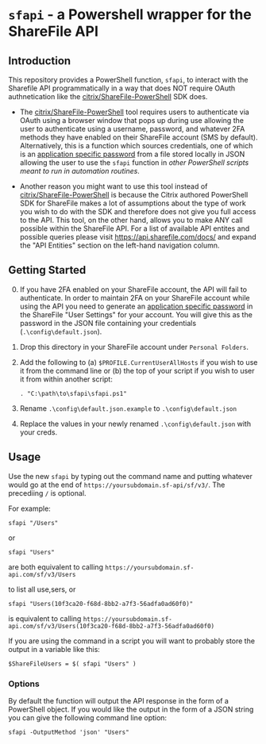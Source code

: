 # `sfapi` - a Powershell wrapper for the ShareFile API

## Introduction

This repository provides a PowerShell function, `sfapi`, to interact with the Sharefile API programmatically in a way that does NOT require OAuth authnetication like the [citrix/ShareFile-PowerShell](https://github.com/citrix/ShareFile-PowerShell) SDK does. 

* The [citrix/ShareFile-PowerShell](https://github.com/citrix/ShareFile-PowerShell) tool requires users to authenticate via OAuth using a browser window that pops up during use allowing the user to authenticate using a username, password, and whatever 2FA methods they have enabled on their ShareFile account (SMS by default). Alternatively, this is a function which sources credentials, one of which is an [application specific password](https://support.citrix.com/article/CTX277723/generate-an-applicationspecific-password) from a file stored locally in JSON allowing the user to use the `sfapi` function in _other PowerShell scripts meant to run in automation routines_.

* Another reason you might want to use this tool instead of [citrix/ShareFile-PowerShell](https://github.com/citrix/ShareFile-PowerShell) is because the Citrix authored PowerShell SDK for ShareFile makes a lot of assumptions about the type of work you wish to do with the SDK and therefore does not give you full access to the API. This tool, on the other hand, allows you to make ANY call possible within the ShareFile API. For a list of available API entites and possible queries please visit https://api.sharefile.com/docs/ and expand the "API Entities" section on the left-hand navigation column.

## Getting Started

0. If you have 2FA enabled on your ShareFile account, the API will fail to authenticate. In order to maintain 2FA on your ShareFile account while using the API you need to generate an [application specific password](https://support.citrix.com/article/CTX277723/generate-an-applicationspecific-password) in the ShareFile "User Settings" for your account. You will give this as the password in the JSON file containing your credentials (`.\config\default.json`).
1. Drop this directory in your ShareFile account under `Personal Folders`.
2. Add the following to (a) `$PROFILE.CurrentUserAllHosts` if you wish to use it from the command line or (b) the top of your script if you wish to user it from within another script:

    `. "C:\path\to\sfapi\sfapi.ps1"`

3. Rename `.\config\default.json.example` to `.\config\default.json` 
4. Replace the values in your newly renamed `.\config\default.json` with your creds.

## Usage

Use the new `sfapi` by typing out the command name and putting whatever would go at the end of `https://yoursubdomain.sf-api/sf/v3/`. The precediing `/` is optional.

For example:

    sfapi "/Users"

or

    sfapi "Users"

are both equivalent to calling `https://yoursubdomain.sf-api.com/sf/v3/Users`

to list all use,sers, or

    sfapi "Users(10f3ca20-f68d-8bb2-a7f3-56adfa0ad60f0)"

is equivalent to calling `https://yoursubdomain.sf-api.com/sf/v3/Users(10f3ca20-f68d-8bb2-a7f3-56adfa0ad60f0)`

If you are using the command in a script you will want to probably store the output in a variable like this:

	$ShareFileUsers = $( sfapi "Users" )

### Options

By default the function will output the API response in the form of a PowerShell object. If you would like the output in the form of a JSON string you can give the following command line option:

	sfapi -OutputMethod 'json' "Users"
